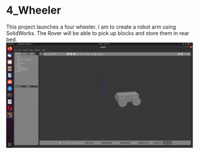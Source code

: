 # 4_Wheeler
This project launches a four wheeler. I am to create a robot arm using SolidWorks. The Rover will be able to pick up blocks and store them in rear bed. 
<img src="images/4_WHEELER.png" >
